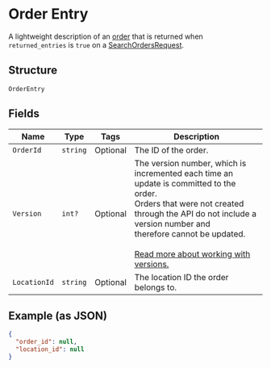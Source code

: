 
# Order Entry

A lightweight description of an [order](../../doc/models/order.md) that is returned when
`returned_entries` is `true` on a [SearchOrdersRequest](../../doc/api/orders.md#search-orders).

## Structure

`OrderEntry`

## Fields

| Name | Type | Tags | Description |
|  --- | --- | --- | --- |
| `OrderId` | `string` | Optional | The ID of the order. |
| `Version` | `int?` | Optional | The version number, which is incremented each time an update is committed to the order.<br>Orders that were not created through the API do not include a version number and<br>therefore cannot be updated.<br><br>[Read more about working with versions.](https://developer.squareup.com/docs/orders-api/manage-orders#update-orders) |
| `LocationId` | `string` | Optional | The location ID the order belongs to. |

## Example (as JSON)

```json
{
  "order_id": null,
  "location_id": null
}
```

